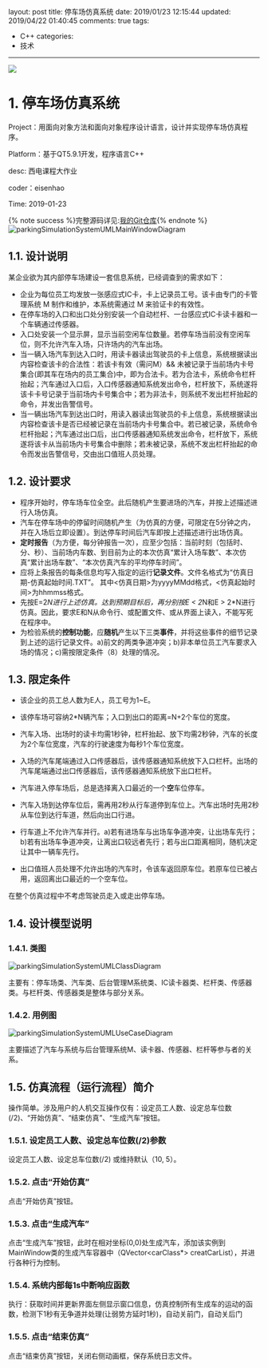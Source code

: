 layout: post
title: 停车场仿真系统
date: 2019/01/23 12:15:44
updated: 2019/04/22 01:40:45
comments: true
tags:
- C++
categories:
- 技术

---
<img src="https://eisenhao.coding.net/p/eisenhao/d/eisenhao/git/raw/master/uploads/ParkingSimulationSystem.jpg" class="full-image" />

<!-- more -->

# 1. 停车场仿真系统
Project：用面向对象方法和面向对象程序设计语言，设计并实现停车场仿真程序。

Platform：基于QT5.9.1开发，程序语言C++

desc: 西电课程大作业

coder：eisenhao

Time: 2019-01-23


{% note success %}完整源码详见:[我的Git仓库](https://github.com/EisenHao/ParkingSimulationSystem){% endnote %}
![parkingSimulationSystemUMLMainWindowDiagram](https://eisenhao.coding.net/p/eisenhao/d/eisenhao/git/raw/master/uploads/showFunction.gif)
## 1.1. 设计说明

某企业欲为其内部停车场建设一套信息系统，已经调查到的需求如下：
- 企业为每位员工均发放一张感应式IC卡，卡上记录员工号。该卡由专门的卡管理系统 M 制作和维护，本系统需通过 M 来验证卡的有效性。
- 在停车场的入口和出口处分别安装一个自动栏杆、一台感应式IC卡读卡器和一个车辆通过传感器。
- 入口处安装一个显示屏，显示当前空闲车位数量。若停车场当前没有空闲车位，则不允许汽车入场，只许场内的汽车出场。
- 当一辆入场汽车到达入口时，用读卡器读出驾驶员的卡上信息，系统根据读出内容检查该卡的合法性：若该卡有效（需问M）&& 未被记录于当前场内卡号集合(即其车在场内的员工集合)中，即为合法卡。若为合法卡，系统命令栏杆抬起；汽车通过入口后，入口传感器通知系统发出命令，栏杆放下，系统遂将该卡卡号记录于当前场内卡号集合中；若为非法卡，则系统不发出栏杆抬起的命令，并发出告警信号。
- 当一辆出场汽车到达出口时，用读入器读出驾驶员的卡上信息，系统根据读出内容检查该卡是否已经被记录在当前场内卡号集合中。若已被记录，系统命令栏杆抬起；汽车通过出口后，出口传感器通知系统发出命令，栏杆放下，系统遂将该卡从当前场内卡号集合中删除；若未被记录，系统不发出栏杆抬起的命令而发出告警信号，交由出口值班人员处理。

## 1.2. 设计要求

- 程序开始时，停车场车位全空。此后随机产生要进场的汽车，并按上述描述进行入场仿真。
- 汽车在停车场中的停留时间随机产生（为仿真的方便，可限定在5分钟之内，并在入场后立即设置）。到达停车时间后汽车即按上述描述进行出场仿真。
- **定时报告**（为方便，每分钟报告一次），应至少包括：当前时刻（包括时、分、秒）、当前场内车数、到目前为止的本次仿真“累计入场车数”、本次仿真“累计出场车数”、“本次仿真汽车的平均停车时间”。
- 应将上条报告的每条信息均写入指定的运行**记录文件**。文件名格式为“仿真日期-仿真起始时间.TXT”。 其中<仿真日期>为yyyyMMdd格式，<仿真起始时间>为hhmmss格式。
- 先按E=2*N进行上述仿真。达到预期目标后，再分别按E < 2*N和E > 2*N进行仿真。因此，要求E和N从命令行、或配置文件、或从界面上读入，不能写死在程序中。
- 为检验系统的**控制功能**，应**随机**产生以下三类**事件**，并将这些事件的细节记录到上述的运行记录文件。a)前文的两类争道冲突；b)非本单位员工汽车要求入场的情况；c)需按限定条件（8）处理的情况。

## 1.3. 限定条件

- 该企业的员工总人数为E人，员工号为1~E。

- 该停车场可容纳2*N辆汽车；入口到出口的距离=N+2个车位的宽度。

- 汽车入场、出场时的读卡均需1秒钟，栏杆抬起、放下均需2秒钟，汽车的长度为2个车位宽度，汽车的行驶速度为每秒1个车位宽度。

- 入场的汽车尾端通过入口传感器后，该传感器通知系统放下入口栏杆。出场的汽车尾端通过出口传感器后，该传感器通知系统放下出口栏杆。

-  汽车进入停车场后，总是选择离入口最近的一个**空**车位停车。

- 汽车入场到达停车位后，需再用2秒从行车道停到车位上。汽车出场时先用2秒从车位到达行车道，然后向出口行进。

- 行车道上不允许汽车并行。a)若有进场车与出场车争道冲突，让出场车先行；b)若有出场车争道冲突，让离出口较远者先行；若与出口距离相同，随机决定让其中一辆车先行。

- 出口值班人员处理不允许出场的汽车时，令该车返回原车位。若原车位已被占用，返回离出口最近的一个空车位。

在整个仿真过程中不考虑驾驶员走入或走出停车场。

## 1.4. 设计模型说明

### 1.4.1. 类图

![parkingSimulationSystemUMLClassDiagram](https://eisenhao.coding.net/p/eisenhao/d/eisenhao/git/raw/master/uploads/parkingSimulationSystemUMLClassDiagram.png)

主要有：停车场类、汽车类、后台管理M系统类、IC读卡器类、栏杆类、传感器类。与栏杆类、传感器类是整体与部分关系。

### 1.4.2. 用例图

![parkingSimulationSystemUMLUseCaseDiagram](https://eisenhao.coding.net/p/eisenhao/d/eisenhao/git/raw/master/uploads/parkingSimulationSystemUMLUseCaseDiagram.png)



主要描述了汽车与系统与后台管理系统M、读卡器、传感器、栏杆等参与者的关系。

## 1.5. 仿真流程（运行流程）简介
操作简单。涉及用户的人机交互操作仅有：设定员工人数、设定总车位数(/2)、“开始仿真”、“结束仿真”、“生成汽车”按钮。
### 1.5.1. 设定员工人数、设定总车位数(/2)参数
设定员工人数、设定总车位数(/2) 或维持默认（10, 5）。
### 1.5.2. 点击“开始仿真”
点击“开始仿真”按钮。
### 1.5.3. 点击“生成汽车”
点击“生成汽车”按钮，此时在相对坐标(0,0)处生成汽车，添加该实例到MainWindow类的生成汽车容器中（QVector<carClass*> creatCarList），并进行各种行为控制。
### 1.5.4. 系统内部每1s中断响应函数
执行：获取时间并更新界面左侧显示窗口信息，仿真控制所有生成车的运动的函数，检测下1秒有无争道并处理(让弱势方延时1秒)，自动关前门，自动关后门
### 1.5.5. 点击“结束仿真”
点击“结束仿真”按钮，关闭右侧动画框，保存系统日志文件。
